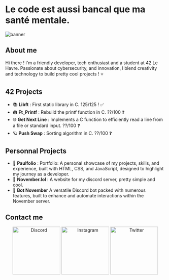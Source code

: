 # Le code est aussi bancal que ma santé mentale.
![banner](https://github.com/user-attachments/assets/28900d56-72e9-4e1b-8aa3-1cf1d912b1ad)

## About me
Hi there ! I'm a friendly developer, tech enthusiast and a student at 42 Le Havre. Passionate about cybersecurity, and innovation, I blend creativity and technology to build pretty cool projects ! ⭐

## 42 Projects
- 📚 **Libft** : First static library in C. 125/125 ! ✅
- 🖨️ **Ft_Printf** : Rebuild the printf function in C. ??/100 ❓
- 🌐 **Get Next Line** : Implements a C function to efficiently read a line from a file or standard input. ??/100 ❓
- 🪐 **Push Swap** : Sorting algorithm in C. ??/100 ❓

## Personnal Projects
- 💭 **Paulfolio** : Portfolio: A personal showcase of my projects, skills, and experience, built with HTML, CSS, and JavaScript, designed to highlight my journey as a developer.
- 🍂 **November.lol** : A website for my discord server, pretty simple and cool.
- 🤖 **Bot November** A versatile Discord bot packed with numerous features, built to enhance and automate interactions within the November server.

## Contact me

<p align="center">
  <a href="https://www.discord.gg/november"><img src="https://camo.githubusercontent.com/1f41c708a67233512bef2bb4600f9bed1bd0bff23a77a1a74130294d2f5a62a8/68747470733a2f2f736b696c6c69636f6e732e6465762f69636f6e733f693d646973636f7264" alt="Discord" width="150" /></a>
  <a href="https://www.instagram.com/iampaulux"></a><img src="https://camo.githubusercontent.com/b6eef9807c0db96d1148c56d6b5257c10a4650500fdf8a15caeae46be8a918d6/68747470733a2f2f736b696c6c69636f6e732e6465762f69636f6e733f693d696e7374616772616d" alt="Instagram" width="150" />
  <a href="https://www.x.com/jsuisunchaat"></a><img src="https://freelogopng.com/images/all_img/1690643591twitter-x-logo-png.png" alt="Twitter" width="150" />
</p>
